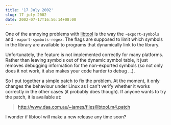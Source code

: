 ```yaml
---
title: '17 July 2002'
slug: 17-july-2002
date: 2002-07-17T16:56:14+08:00
---
```


One of the annoying problems with
[libtool](http://www.gnu.org/software/libtool/) is the way the
`-export-symbols` and `-export-symbols-regex`. The flags are supposed to
limit which symbols in the library are available to programs that
dynamically link to the library.

Unfortunately, the feature is not implemented correctly for many
platforms. Rather than leaving symbols out of the dynamic symbol table,
it just removes debugging information for the non-exported symbols (so
not only does it not work, it also makes your code harder to debug
\...).

So I put together a simple patch to fix the problem. At the moment, it
only changes the behaviour under Linux as I can\'t verify whether it
works correctly in the other cases (it probably does though). If anyone
wants to try the patch, it is available at:

> <http://www.daa.com.au/~james/files/libtool.m4.patch>

I wonder if libtool will make a new release any time soon?
